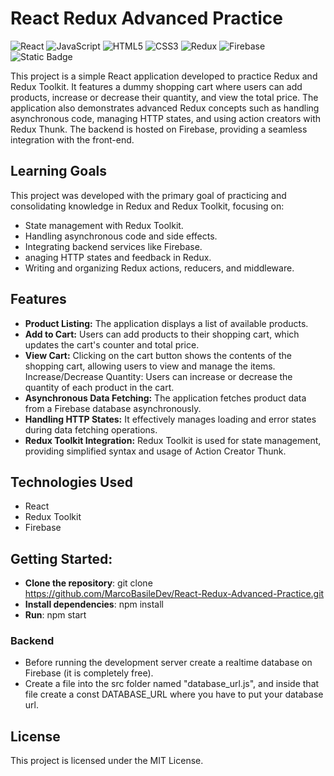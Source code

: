 # React Redux Advanced Practice

![React](https://img.shields.io/badge/react-%2320232a.svg?style=for-the-badge&logo=react&logoColor=%2361DAFB)
![JavaScript](https://img.shields.io/badge/javascript-%23323330.svg?style=for-the-badge&logo=javascript&logoColor=%23F7DF1E)
![HTML5](https://img.shields.io/badge/html5-%23E34F26.svg?style=for-the-badge&logo=html5&logoColor=white)
![CSS3](https://img.shields.io/badge/css3-%231572B6.svg?style=for-the-badge&logo=css3&logoColor=white)
![Redux](https://img.shields.io/badge/redux-%23593d88.svg?style=for-the-badge&logo=redux&logoColor=white)
![Firebase](https://img.shields.io/badge/firebase-a08021?style=for-the-badge&logo=firebase&logoColor=ffcd34)
![Static Badge](https://img.shields.io/badge/license-MIT-green?style=for-the-badge)

This project is a simple React application developed to practice Redux and Redux Toolkit. It features a dummy shopping cart where users can add products, increase or decrease their quantity, and view the total price. The application also demonstrates advanced Redux concepts such as handling asynchronous code, managing HTTP states, and using action creators with Redux Thunk. The backend is hosted on Firebase, providing a seamless integration with the front-end.

## Learning Goals

This project was developed with the primary goal of practicing and consolidating knowledge in Redux and Redux Toolkit, focusing on:

- State management with Redux Toolkit.
- Handling asynchronous code and side effects.
- Integrating backend services like Firebase.
- anaging HTTP states and feedback in Redux.
- Writing and organizing Redux actions, reducers, and middleware.

## Features

- **Product Listing:** The application displays a list of available products.
- **Add to Cart:** Users can add products to their shopping cart, which updates the cart's counter and total price.
- **View Cart:** Clicking on the cart button shows the contents of the shopping cart, allowing users to view and manage the items.
  Increase/Decrease Quantity: Users can increase or decrease the quantity of each product in the cart.
- **Asynchronous Data Fetching:** The application fetches product data from a Firebase database asynchronously.
- **Handling HTTP States:** It effectively manages loading and error states during data fetching operations.
- **Redux Toolkit Integration:** Redux Toolkit is used for state management, providing simplified syntax and usage of Action Creator Thunk.

## Technologies Used

- React
- Redux Toolkit
- Firebase

## Getting Started:

- **Clone the repository**: git clone https://github.com/MarcoBasileDev/React-Redux-Advanced-Practice.git
- **Install dependencies**: npm install
- **Run**: npm start

### Backend

- Before running the development server create a realtime database on Firebase (it is completely free).
- Create a file into the src folder named "database_url.js", and inside that file create a const DATABASE_URL where you have to put your database url.

## License

This project is licensed under the MIT License.
